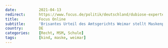 ```yaml
---
date:          2021-04-13
redirect:      https://www.focus.de/politik/deutschland/dubiose-expertengutachten-als-grundlage-brisantes-urteil-des-amtsgerichts-weimar-stellt-maskenpflicht-an-schulen-in-frage_id_13178799.html
title:         Focus Online
subtitle:      'Brisantes Urteil des Amtsgerichts Weimar stellt Maskenpflicht an Schulen in Frage'
country:       DE
categories:    [Recht, MSM, Schule]
tags:          [kind, maske, weimar]
---
```

